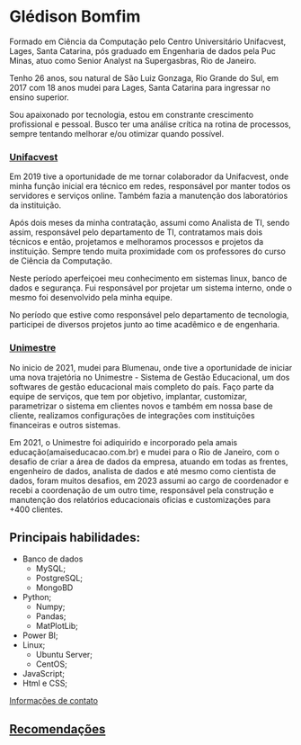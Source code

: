 # Glédison Bomfim

Formado em Ciência da Computação pelo Centro Universitário Unifacvest, Lages, Santa Catarina, pós graduado em Engenharia de dados pela Puc Minas, atuo como Senior Analyst na Supergasbras, Rio de Janeiro.

Tenho 26 anos, sou natural de São Luiz Gonzaga, Rio Grande do Sul, em 2017 com 18 anos mudei para Lages, Santa Catarina para ingressar no ensino superior. 

Sou apaixonado por tecnologia, estou em constrante crescimento profissional e pessoal. Busco ter uma análise crítica na rotina de processos, sempre tentando melhorar e/ou otimizar quando possível. 

### [Unifacvest](https://www.unifacvest.edu.br/inicio)

Em 2019 tive a oportunidade de me tornar colaborador da Unifacvest, onde minha função inicial era técnico em redes, responsável por manter todos os servidores e serviços online. Também fazia a manutenção dos laboratórios da instituição. 

Após dois meses da minha contratação, assumi como Analista de TI, sendo assim, responsável pelo departamento de TI, contratamos mais dois técnicos e então, projetamos e melhoramos processos e projetos da instituição. Sempre tendo muita proximidade com os professores do curso de Ciência da Computação. 

Neste período aperfeiçoei meu conhecimento em sistemas linux, banco de dados e segurança. Fui responsável por projetar um sistema interno, onde o mesmo foi desenvolvido pela minha equipe.

No período que estive como responsável pelo departamento de tecnologia, participei de diversos projetos junto ao time acadêmico e de engenharia. 

### [Unimestre](https://www.unimestre.com)

No inicio de 2021, mudei para Blumenau, onde tive a oportunidade de iniciar uma nova trajetória no Unimestre - Sistema de Gestão Educacional, um dos softwares de gestão educacional mais completo do país. Faço parte da equipe de serviços, que tem por objetivo, implantar, customizar, parametrizar o sistema em clientes novos e também em nossa base de cliente, realizamos configurações de integrações com instituições financeiras e outros sistemas.

Em 2021, o Unimestre foi adiquirido e incorporado pela amais educação(amaiseducacao.com.br) e mudei para o Rio de Janeiro, com o desafio de criar a área de dados da empresa, atuando em todas as frentes, engenheiro de dados, analista de dados e até mesmo como cientista de dados, foram muitos desafios, em 2023 assumi ao cargo de coordenador e recebi a coordenação de um outro time, responsável pela construção e manutenção dos relatórios educacionais oficias e customizações para +400 clientes.


## Principais habilidades:

- Banco de dados
    - MySQL;
    - PostgreSQL;
    - MongoBD
- Python;
    - Numpy;
    - Pandas;
    - MatPlotLib;
- Power BI;
- Linux;
    - Ubuntu Server;
    - CentOS;
- JavaScript;
- Html e CSS;

<a href="https://page-info-git-master-gledison-bomfim.vercel.app/" target="blank" >Informações de contato</a> </br>


## <a href = "https://github.com/gledison-bomfim/recomendacoes">Recomendações</a></br>
